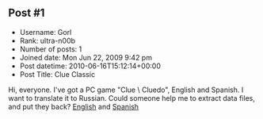 ## Post #1
- Username: Gorl
- Rank: ultra-n00b
- Number of posts: 1
- Joined date: Mon Jun 22, 2009 9:42 pm
- Post datetime: 2010-06-16T15:12:14+00:00
- Post Title: Clue Classic

Hi, everyone. I've got a PC game "Clue \ Cluedo", English and Spanish.
I want to translate it to Russian. Could someone help me to extract data files, and put they back?
[English](http://www.speedyshare.com/files/22987680/CLUE_Classic_Eng.rar) and [Spanish](http://www.speedyshare.com/files/22987833/CLUE_Classic_Esp.rar)

